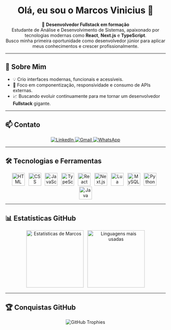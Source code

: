 <h1 align="center">Olá, eu sou o Marcos Vinicius 👋</h1>

<p align="center">
  🚀 <strong>Desenvolvedor Fullstack em formação</strong><br>
  Estudante de Análise e Desenvolvimento de Sistemas, apaixonado por tecnologias modernas como <strong>React</strong>, <strong>Next.js</strong> e <strong>TypeScript</strong>.<br>
  Busco minha primeira oportunidade como desenvolvedor júnior para aplicar meus conhecimentos e crescer profissionalmente.
</p>

<hr/>

## 🧠 Sobre Mim

- 💡 Crio interfaces modernas, funcionais e acessíveis.
- 🔧 Foco em componentização, responsividade e consumo de APIs externas.
- 📈 Buscando evoluir continuamente para me tornar um desenvolvedor **Fullstack** gigante.

---

## 📫 Contato

<p align="center">
  <a href="https://linkedin.com/in/marcovinicius1" target="_blank">
    <img src="https://img.shields.io/badge/LinkedIn-blue?logo=linkedin&style=for-the-badge" alt="LinkedIn"/>
  </a>
  <a href="mailto:mavsoares.oliveira@gmail.com">
    <img src="https://img.shields.io/badge/Gmail-red?logo=gmail&style=for-the-badge" alt="Gmail"/>
  </a>
  <a href="https://wa.me/5511939547919">
    <img src="https://img.shields.io/badge/WhatsApp-25D366?logo=whatsapp&style=for-the-badge" alt="WhatsApp"/>
  </a>
</p>

---

## 🛠️ Tecnologias e Ferramentas

<div align="center">
  <img src="https://cdn.jsdelivr.net/gh/devicons/devicon/icons/html5/html5-original.svg" title="HTML" height="40" />
  &nbsp;
  <img src="https://cdn.jsdelivr.net/gh/devicons/devicon/icons/css3/css3-original.svg" title="CSS" height="40" />
  &nbsp;
  <img src="https://cdn.jsdelivr.net/gh/devicons/devicon/icons/javascript/javascript-original.svg" title="JavaScript" height="40" />
  &nbsp;
  <img src="https://cdn.jsdelivr.net/gh/devicons/devicon/icons/typescript/typescript-original.svg" title="TypeScript" height="40" />
  &nbsp;
  <img src="https://cdn.jsdelivr.net/gh/devicons/devicon/icons/react/react-original.svg" title="React" height="40" />
  &nbsp;
  <img src="https://cdn.jsdelivr.net/gh/devicons/devicon/icons/nextjs/nextjs-original.svg" title="Next.js" height="40" />
  &nbsp;
  <img src="https://cdn.jsdelivr.net/gh/devicons/devicon/icons/lua/lua-original.svg" title="Lua" height="40" />
  &nbsp;
  <img src="https://cdn.jsdelivr.net/gh/devicons/devicon/icons/mysql/mysql-original.svg" title="MySQL / HeidiSQL" height="40" />
  &nbsp;
  <img src="https://cdn.jsdelivr.net/gh/devicons/devicon/icons/python/python-original.svg" title="Python" height="40" />
  &nbsp;
  <img src="https://cdn.jsdelivr.net/gh/devicons/devicon/icons/java/java-original.svg" title="Java" height="40" />
</div>

---

## 📊 Estatísticas GitHub

<div align="center">
  <img height="180em" src="https://github-readme-stats.vercel.app/api?username=markiimm&show_icons=true&theme=tokyonight&count_private=true" alt="Estatísticas de Marcos" />
  &nbsp;
  <img height="180em" src="https://github-readme-stats.vercel.app/api/top-langs/?username=markiimm&layout=compact&langs_count=10&theme=tokyonight" alt="Linguagens mais usadas" />
</div>

---

## 🏆 Conquistas GitHub

<p align="center">
  <img src="https://github-profile-trophy.vercel.app/?username=markiimm&theme=tokyonight&no-frame=true&row=1&column=6" alt="GitHub Trophies"/>
</p>
